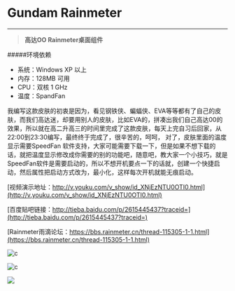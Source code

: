 # Gundam Rainmeter
---
>**高达OO Rainmeter桌面组件**

#####环境依赖
* 系统：Windows XP 以上
* 内存：128MB 可用
* CPU：双核 1 GHz
* 温度：SpandFan

我编写这款皮肤的初衷是因为，看见钢铁侠、蝙蝠侠、EVA等等都有了自己的皮肤，而我们高达迷，却要用别人的皮肤，比如EVA的，拼凑出我们自己高达00的效果，所以就在高二升高三的时间里完成了这款皮肤，每天上完自习后回家，从22:00到23:30编写，最终终于完成了，很辛苦的，呵呵，  对了，皮肤里面的温度显示需要SpeedFan 软件支持，大家可能需要下载一下，但是如果不想下载的话，就把温度显示修改成你需要的别的功能吧，随意吧，教大家一个小技巧，就是SpeedFan软件是需要启动的，所以不想开机要点一下的话就，创建一个快捷启动，然后属性把启动方式改为，最小化，这样每次开机就能无痕启动。


[视频演示地址：http://v.youku.com/v_show/id_XNjEzNTU0OTI0.html](http://v.youku.com/v_show/id_XNjEzNTU0OTI0.html)

[百度贴吧链接：http://tieba.baidu.com/p/2615445437?traceid=](http://tieba.baidu.com/p/2615445437?traceid=)

[Rainmeter雨滴论坛：https://bbs.rainmeter.cn/thread-115305-1-1.html](https://bbs.rainmeter.cn/thread-115305-1-1.html)

![c](http://my-blog-oss.oss-cn-hangzhou.aliyuncs.com/github_project_img/gundam_rainmter/12.jpg)

![c](http://my-blog-oss.oss-cn-hangzhou.aliyuncs.com/github_project_img/gundam_rainmter/%E8%AF%B4%E6%98%8E3.jpg)

![](http://my-blog-oss.oss-cn-hangzhou.aliyuncs.com/github_project_img/gundam_rainmter/123.jpg)